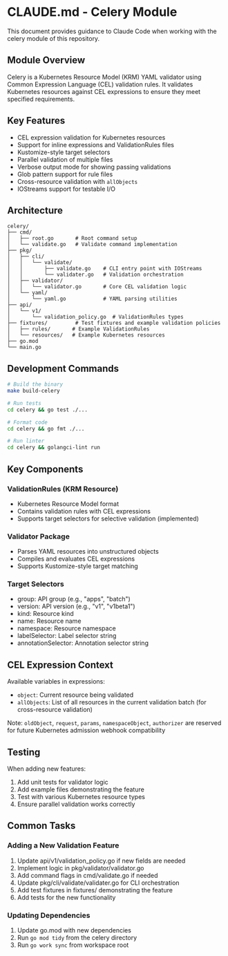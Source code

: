 # CLAUDE.md - Celery Module

This document provides guidance to Claude Code when working with the celery module of this repository.

## Module Overview

Celery is a Kubernetes Resource Model (KRM) YAML validator using Common Expression Language (CEL) validation rules. It validates Kubernetes resources against CEL expressions to ensure they meet specified requirements.

## Key Features

- CEL expression validation for Kubernetes resources
- Support for inline expressions and ValidationRules files
- Kustomize-style target selectors
- Parallel validation of multiple files
- Verbose output mode for showing passing validations
- Glob pattern support for rule files
- Cross-resource validation with `allObjects`
- IOStreams support for testable I/O

## Architecture

```
celery/
├── cmd/
│   ├── root.go       # Root command setup
│   └── validate.go   # Validate command implementation
├── pkg/
│   ├── cli/
│   │   └── validate/
│   │       ├── validate.go    # CLI entry point with IOStreams
│   │       └── validater.go   # Validation orchestration
│   ├── validator/
│   │   └── validator.go       # Core CEL validation logic
│   └── yaml/
│       └── yaml.go            # YAML parsing utilities
├── api/
│   └── v1/
│       └── validation_policy.go  # ValidationRules types
├── fixtures/         # Test fixtures and example validation policies
│   ├── rules/       # Example ValidationRules
│   └── resources/   # Example Kubernetes resources
├── go.mod
└── main.go
```

## Development Commands

```bash
# Build the binary
make build-celery

# Run tests
cd celery && go test ./...

# Format code
cd celery && go fmt ./...

# Run linter
cd celery && golangci-lint run
```

## Key Components

### ValidationRules (KRM Resource)
- Kubernetes Resource Model format
- Contains validation rules with CEL expressions
- Supports target selectors for selective validation (implemented)

### Validator Package
- Parses YAML resources into unstructured objects
- Compiles and evaluates CEL expressions
- Supports Kustomize-style target matching

### Target Selectors
- group: API group (e.g., "apps", "batch")
- version: API version (e.g., "v1", "v1beta1")
- kind: Resource kind
- name: Resource name
- namespace: Resource namespace
- labelSelector: Label selector string
- annotationSelector: Annotation selector string

## CEL Expression Context

Available variables in expressions:
- `object`: Current resource being validated
- `allObjects`: List of all resources in the current validation batch (for cross-resource validation)

Note: `oldObject`, `request`, `params`, `namespaceObject`, `authorizer` are reserved for future Kubernetes admission webhook compatibility

## Testing

When adding new features:
1. Add unit tests for validator logic
2. Add example files demonstrating the feature
3. Test with various Kubernetes resource types
4. Ensure parallel validation works correctly

## Common Tasks

### Adding a New Validation Feature
1. Update api/v1/validation_policy.go if new fields are needed
2. Implement logic in pkg/validator/validator.go
3. Add command flags in cmd/validate.go if needed
4. Update pkg/cli/validate/validater.go for CLI orchestration
5. Add test fixtures in fixtures/ demonstrating the feature
6. Add tests for the new functionality

### Updating Dependencies
1. Update go.mod with new dependencies
2. Run `go mod tidy` from the celery directory
3. Run `go work sync` from workspace root